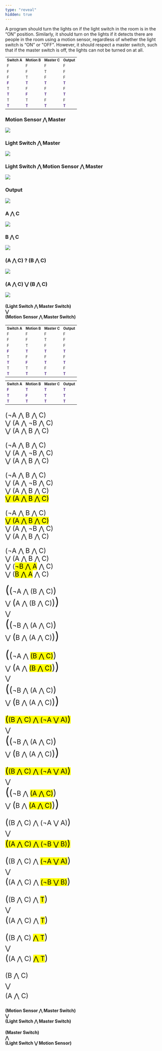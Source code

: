 ```yaml
---
type: "reveal"
hidden: true
---
```


<section>
  <p>A program should turn the lights on if the light switch in the room is in the “ON” position. Similarly, it should turn on the lights if it detects there are people in the room using a motion sensor, regardless of whether the light switch is “ON” or "OFF". However, it should respect a master switch, such that if the master switch is off, the lights can not be turned on at all.<p>
</section>
<section>
	<table class="reveal" style="font-size: 0.8em">
		<tr>
			<th>Switch A</th>
			<th>Motion B</th>
			<th>Master C</th>
			<th>Output</th>
		</tr>
		<tr>
			<td>F</td>
			<td>F</td>
			<td>F</td>
			<td>F</td>
		</tr>
		<tr>
			<td>F</td>
			<td>F</td>
			<td>T</td>
			<td>F</td>
		</tr>
		<tr>
			<td>F</td>
			<td>T</td>
			<td>F</td>
			<td>F</td>
		</tr>
		<tr style="font-weight: bold; color: #512888">
			<td>F</td>
			<td>T</td>
			<td>T</td>
			<td>T</td>
		</tr>
		<tr>
			<td>T</td>
			<td>F</td>
			<td>F</td>
			<td>F</td>
		</tr>
		<tr style="font-weight: bold; color: #512888">
			<td>T</td>
			<td>F</td>
			<td>T</td>
			<td>T</td>
		</tr>
		<tr>
			<td>T</td>
			<td>T</td>
			<td>F</td>
			<td>F</td>
		</tr>
		<tr style="font-weight: bold; color: #512888">
			<td>T</td>
			<td>T</td>
			<td>T</td>
			<td>T</td>
		</tr>
  </table>
</section>
<section>
	<h3>Motion Sensor &#8896; Master</h3>
	<img class="stretch plain" src="/images/boolean_worked_a.png">
</section>
<section>
	<h3>Light Switch &#8896; Master</h3>
	<img class="stretch plain" src="/images/boolean_worked_b.png">
</section>
<section>
	<h3>Light Switch &#8896; Motion Sensor &#8896; Master</h3>
	<img class="stretch plain" src="/images/boolean_worked_c.png">
</section>
<section>
	<h3>Output</h3>
	<img class="stretch plain" src="/images/boolean_worked_d.png">
</section>
<section>
	<h3>A &#8896; C</h3>
	<img class="stretch plain" src="/images/boolean_worked_e.png">
</section>
<section>
	<h3>B &#8896; C</h3>
	<img class="stretch plain" src="/images/boolean_worked_f.png">
</section>
<section>
	<h3>(A &#8896; C) ? (B &#8896; C)</h3>
	<img class="stretch plain" src="/images/boolean_worked_g.png">
</section>
<section>
	<h3>(A &#8896; C) &#8897; (B &#8896; C)</h3>
	<img class="stretch plain" src="/images/boolean_worked_g.png">
</section>
<section>
	<h4>(Light Switch &#8896; Master Switch)<br>&#8897;<br>(Motion Sensor &#8896; Master Switch)</h4>
</section>
<section>
	<table class="reveal" style="font-size: 0.8em">
		<tr>
			<th>Switch A</th>
			<th>Motion B</th>
			<th>Master C</th>
			<th>Output</th>
		</tr>
		<tr>
			<td>F</td>
			<td>F</td>
			<td>F</td>
			<td>F</td>
		</tr>
		<tr>
			<td>F</td>
			<td>F</td>
			<td>T</td>
			<td>F</td>
		</tr>
		<tr>
			<td>F</td>
			<td>T</td>
			<td>F</td>
			<td>F</td>
		</tr>
		<tr style="font-weight: bold; color: #512888">
			<td>F</td>
			<td>T</td>
			<td>T</td>
			<td>T</td>
		</tr>
		<tr>
			<td>T</td>
			<td>F</td>
			<td>F</td>
			<td>F</td>
		</tr>
		<tr style="font-weight: bold; color: #512888">
			<td>T</td>
			<td>F</td>
			<td>T</td>
			<td>T</td>
		</tr>
		<tr>
			<td>T</td>
			<td>T</td>
			<td>F</td>
			<td>F</td>
		</tr>
		<tr style="font-weight: bold; color: #512888">
			<td>T</td>
			<td>T</td>
			<td>T</td>
			<td>T</td>
		</tr>
  </table>
</section>
<section>
	<table class="reveal" style="font-size: 0.8em">
		<tr>
			<th>Switch A</th>
			<th>Motion B</th>
			<th>Master C</th>
			<th>Output</th>
		</tr>
		<tr style="font-weight: bold; color: #512888">
			<td>F</td>
			<td>T</td>
			<td>T</td>
			<td>T</td>
		</tr>
		<tr style="font-weight: bold; color: #512888">
			<td>T</td>
			<td>F</td>
			<td>T</td>
			<td>T</td>
		</tr>
		<tr style="font-weight: bold; color: #512888">
			<td>T</td>
			<td>T</td>
			<td>T</td>
			<td>T</td>
		</tr>
  </table>
	<p style="font-size: 1.5em">(&not;A &#8896; B &#8896; C)<br>&#8897; (A &#8896; &not;B &#8896; C)<br>&#8897; (A &#8896; B &#8896; C)</p>
</section>
<section>
  <p style="font-size: 1.5em">(&not;A &#8896; B &#8896; C)<br>&#8897; (A &#8896; &not;B &#8896; C)<br>&#8897; (A &#8896; B &#8896; C)</p>
</section>
<section>
  <p style="font-size: 1.5em">(&not;A &#8896; B &#8896; C)<br>&#8897; (A &#8896; &not;B &#8896; C)<br>&#8897; (A &#8896; B &#8896; C)<br><mark>&#8897; (A &#8896; B &#8896; C)</mark></p>
</section>
<section>
  <p style="font-size: 1.5em">(&not;A &#8896; B &#8896; C)<br><mark>&#8897; (A &#8896; B &#8896; C)</mark><br>&#8897; (A &#8896; &not;B &#8896; C)<br>&#8897; (A &#8896; B &#8896; C)</p>
</section>
<section>
  <p style="font-size: 1.5em">(&not;A &#8896; B &#8896; C)<br>&#8897; (A &#8896; B &#8896; C)<br>&#8897; (<mark>&not;B &#8896; A</mark> &#8896; C)<br>&#8897; (<mark>B &#8896; A</mark> &#8896; C)</p>
</section>
<section>
  <p style="font-size: 1.5em; line-height: 1.55em"><span style="font-size: 1.7em">(</span><span style="font-size: 1.3em">(</span>&not;A &#8896; (B &#8896; C)<span style="font-size: 1.3em">)</span><br>&#8897; <span style="font-size: 1.3em">(</span>A &#8896; (B &#8896; C)<span style="font-size: 1.3em">)</span><span style="font-size: 1.7em">)</span><br>&#8897;<br><span style="font-size: 1.7em">(</span><span style="font-size: 1.3em">(</span>&not;B &#8896; (A &#8896; C)<span style="font-size: 1.3em">)</span><br>&#8897; <span style="font-size: 1.3em">(</span>B &#8896; (A &#8896; C)<span style="font-size: 1.3em">)</span><span style="font-size: 1.7em">)</span></p>
</section>
<section>
  <p style="font-size: 1.5em; line-height: 1.55em"><span style="font-size: 1.7em">(</span><span style="font-size: 1.3em">(</span>&not;A &#8896; <mark>(B &#8896; C)</mark><span style="font-size: 1.3em">)</span><br>&#8897; <span style="font-size: 1.3em">(</span>A &#8896; <mark>(B &#8896; C)</mark><span style="font-size: 1.3em">)</span><span style="font-size: 1.7em">)</span><br>&#8897;<br><span style="font-size: 1.7em">(</span><span style="font-size: 1.3em">(</span>&not;B &#8896; (A &#8896; C)<span style="font-size: 1.3em">)</span><br>&#8897; <span style="font-size: 1.3em">(</span>B &#8896; (A &#8896; C)<span style="font-size: 1.3em">)</span><span style="font-size: 1.7em">)</span></p>
</section>
<section>
  <p style="font-size: 1.5em; line-height: 1.55em"><mark><span style="font-size: 1.3em">(</span>(B &#8896; C) &#8896; (&not;A &#8897; A)<span style="font-size: 1.3em">)</span></mark><br>&#8897;<br><span style="font-size: 1.7em">(</span><span style="font-size: 1.3em">(</span>&not;B &#8896; (A &#8896; C)<span style="font-size: 1.3em">)</span><br>&#8897; <span style="font-size: 1.3em">(</span>B &#8896; (A &#8896; C)<span style="font-size: 1.3em">)</span><span style="font-size: 1.7em">)</span></p>
</section>
<section>
  <p style="font-size: 1.5em; line-height: 1.55em"><mark><span style="font-size: 1.3em">(</span>(B &#8896; C) &#8896; (&not;A &#8897; A)<span style="font-size: 1.3em">)</span></mark><br>&#8897;<br><span style="font-size: 1.7em">(</span><span style="font-size: 1.3em">(</span>&not;B &#8896; <mark>(A &#8896; C)</mark><span style="font-size: 1.3em">)</span><br>&#8897; <span style="font-size: 1.3em">(</span>B &#8896; <mark>(A &#8896; C)</mark><span style="font-size: 1.3em">)</span><span style="font-size: 1.7em">)</span></p>
</section>
<section>
  <p style="font-size: 1.5em; line-height: 1.55em"><span style="font-size: 1.3em">(</span>(B &#8896; C) &#8896; (&not;A &#8897; A)<span style="font-size: 1.3em">)</span><br>&#8897;<br><mark><span style="font-size: 1.3em">(</span>(A &#8896; C) &#8896; (&not;B &#8897; B)<span style="font-size: 1.3em">)</span></mark></p>
</section>
<section>
  <p style="font-size: 1.5em; line-height: 1.55em"><span style="font-size: 1.3em">(</span>(B &#8896; C) &#8896; <mark>(&not;A &#8897; A)</mark><span style="font-size: 1.3em">)</span><br>&#8897;<br><span style="font-size: 1.3em">(</span>(A &#8896; C) &#8896; <mark>(&not;B &#8897; B)</mark><span style="font-size: 1.3em">)</span></p>
</section>
<section>
  <p style="font-size: 1.5em; line-height: 1.55em"><span style="font-size: 1.3em">(</span>(B &#8896; C) &#8896; <mark>T</mark><span style="font-size: 1.3em">)</span><br>&#8897;<br><span style="font-size: 1.3em">(</span>(A &#8896; C) &#8896; <mark>T</mark><span style="font-size: 1.3em">)</span></p>
</section>
<section>
  <p style="font-size: 1.5em; line-height: 1.55em"><span style="font-size: 1.3em">(</span>(B &#8896; C) <mark>&#8896; T</mark><span style="font-size: 1.3em">)</span><br>&#8897;<br><span style="font-size: 1.3em">(</span>(A &#8896; C) <mark>&#8896; T</mark><span style="font-size: 1.3em">)</span></p>
</section>
<section>
  <p style="font-size: 1.5em; line-height: 1.55em">(B &#8896; C)<br>&#8897;<br>(A &#8896; C)</p>
</section>
<section>
	<h4>(Motion Sensor &#8896; Master Switch)<br>&#8897;<br>(Light Switch &#8896; Master Switch)</h4>
</section>
<section>
	<h4>(Master Switch)<br>&#8896;<br>(Light Switch &#8897; Motion Sensor)</h4>
</section>
